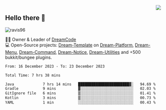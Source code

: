 <img align='right' src="https://github-readme-stats.vercel.app/api?username=Ravis96&show_icons=true">

## Hello there 👋
<p align="left"> <img src="https://komarev.com/ghpvc/?username=ravis96&label=Profile%20views&color=0e75b6&style=flat" alt="ravis96" /> </p>

👨‍💻 Owner & Leader of [DreamCode](https://github.com/DreamPoland) <br>
💻 Open-Source projects: [Dream-Template](https://github.com/DreamPoland/dream-template) on [Dream-Platform](https://github.com/DreamPoland/dream-platform), [Dream-Menu](https://github.com/DreamPoland/dream-menu), [Dream-Command](https://github.com/DreamPoland/dream-command), [Dream-Notice](https://github.com/DreamPoland/dream-notice), [Dream-Utilities](https://github.com/DreamPoland/dream-utilities) and +500 bukkit/bungee plugins.

<!--START_SECTION:waka-->

```txt
From: 16 December 2023 - To: 23 December 2023

Total Time: 7 hrs 38 mins

Java             7 hrs 14 mins   ███████████████████████▓░   94.69 %
Gradle           9 mins          ▓░░░░░░░░░░░░░░░░░░░░░░░░   02.03 %
GitIgnore file   6 mins          ▒░░░░░░░░░░░░░░░░░░░░░░░░   01.41 %
Kotlin           3 mins          ▒░░░░░░░░░░░░░░░░░░░░░░░░   00.73 %
YAML             1 min           ░░░░░░░░░░░░░░░░░░░░░░░░░   00.43 %
```

<!--END_SECTION:waka-->
